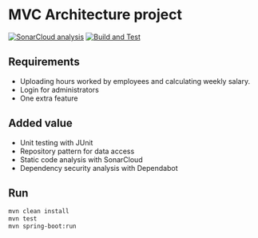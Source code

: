 # MVC Architecture project

[![SonarCloud analysis](https://github.com/theadambyrne/RMIS/actions/workflows/sonarcloud.yml/badge.svg)](https://github.com/theadambyrne/RMIS/actions/workflows/sonarcloud.yml) [![Build and Test](https://github.com/theadambyrne/RMIS/actions/workflows/build.yml/badge.svg)](https://github.com/theadambyrne/RMIS/actions/workflows/build.yml)

## Requirements
- Uploading hours worked by employees and calculating weekly salary.
- Login for administrators
- One extra feature

## Added value
- Unit testing with JUnit
- Repository pattern for data access
- Static code analysis with SonarCloud
- Dependency security analysis with Dependabot

## Run
```bash 
mvn clean install
mvn test
mvn spring-boot:run
```


